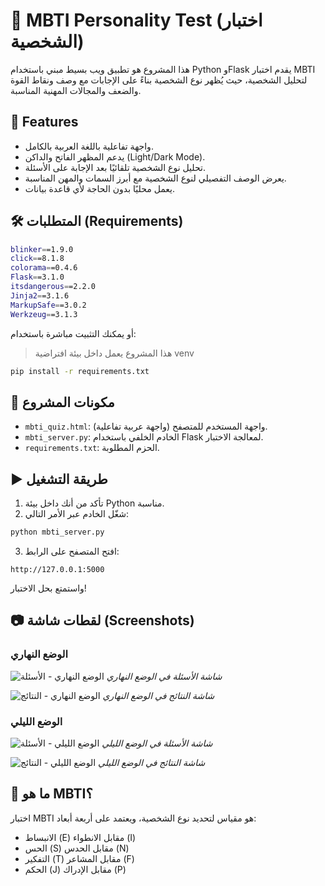 # 🧠 MBTI Personality Test (اختبار الشخصية)

هذا المشروع هو تطبيق ويب بسيط مبني باستخدام Python وFlask يقدم اختبار MBTI لتحليل الشخصية، حيث يُظهر نوع الشخصية بناءً على الإجابات مع وصف ونقاط القوة والضعف والمجالات المهنية المناسبة.

## 🚀 Features

- واجهة تفاعلية باللغة العربية بالكامل.
- يدعم المظهر الفاتح والداكن (Light/Dark Mode).
- تحليل نوع الشخصية تلقائيًا بعد الإجابة على الأسئلة.
- يعرض الوصف التفصيلي لنوع الشخصية مع أبرز السمات والمهن المناسبة.
- يعمل محليًا بدون الحاجة لأي قاعدة بيانات.

## 🛠️ المتطلبات (Requirements)

```bash
blinker==1.9.0
click==8.1.8
colorama==0.4.6
Flask==3.1.0
itsdangerous==2.2.0
Jinja2==3.1.6
MarkupSafe==3.0.2
Werkzeug==3.1.3
```

أو يمكنك التثبيت مباشرة باستخدام:

 
> هذا المشروع يعمل داخل بيئة افتراضية venv 

```bash
pip install -r requirements.txt
```

## 📁 مكونات المشروع

- `mbti_quiz.html`: واجهة المستخدم للمتصفح (واجهة عربية تفاعلية).
- `mbti_server.py`: الخادم الخلفي باستخدام Flask لمعالجة الاختبار.
- `requirements.txt`: الحزم المطلوبة.

## ▶️ طريقة التشغيل

1. تأكد من أنك داخل بيئة Python مناسبة.
2. شغّل الخادم عبر الأمر التالي:

```bash
python mbti_server.py
```

3. افتح المتصفح على الرابط:

```
http://127.0.0.1:5000
```

واستمتع بحل الاختبار!

## 📷 لقطات شاشة (Screenshots)

### الوضع النهاري
![الوضع النهاري - الأسئلة](screenshots/light-mode-questions.png)
*شاشة الأسئلة في الوضع النهاري*

![الوضع النهاري - النتائج](screenshots/light-mode-results.png)
*شاشة النتائج في الوضع النهاري*

### الوضع الليلي
![الوضع الليلي - الأسئلة](screenshots/dark-mode-questions.png)
*شاشة الأسئلة في الوضع الليلي*

![الوضع الليلي - النتائج](screenshots/dark-mode-results.png)
*شاشة النتائج في الوضع الليلي*

## 🧠 ما هو MBTI؟

اختبار MBTI هو مقياس لتحديد نوع الشخصية، ويعتمد على أربعة أبعاد:
- الانبساط (E) مقابل الانطواء (I)
- الحس (S) مقابل الحدس (N)
- التفكير (T) مقابل المشاعر (F)
- الحكم (J) مقابل الإدراك (P)

